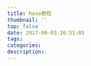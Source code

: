 ```yaml
---
title: hexo教程
thumbnail: ''
top: false
date: 2017-09-03 16:51:03
tags:
categories:
description:
---
```

